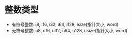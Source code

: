 
# 整数类型

- 有符号整数: i8, i16, i32, i64, i128, isize(指针大小, word)
- 无符号整数: u8, u16, u32, u64, u128, usize(指针大小, word)
